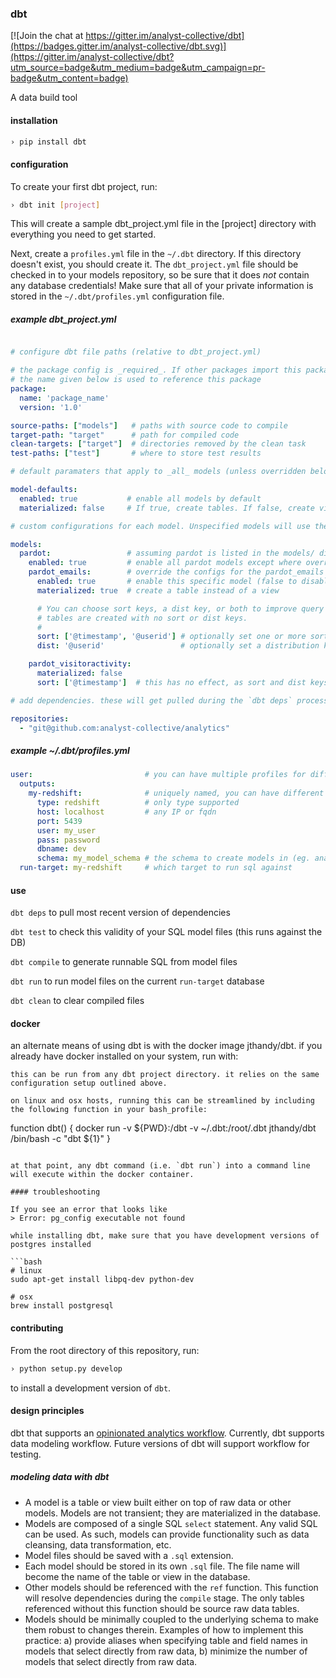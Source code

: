 ### dbt

[![Join the chat at https://gitter.im/analyst-collective/dbt](https://badges.gitter.im/analyst-collective/dbt.svg)](https://gitter.im/analyst-collective/dbt?utm_source=badge&utm_medium=badge&utm_campaign=pr-badge&utm_content=badge)

A data build tool

#### installation

```bash
› pip install dbt
```

#### configuration
  To create your first dbt project, run:
  ```bash
  › dbt init [project]
  ```
  This will create a sample dbt_project.yml file in the [project] directory with everything you need to get started.

  Next, create a `profiles.yml` file in the `~/.dbt` directory. If this directory doesn't exist, you should create it. The
  `dbt_project.yml` file should be checked in to your models repository, so be sure that it does *not* contain any database
  credentials! Make sure that all of your private information is stored in the `~/.dbt/profiles.yml` configuration file.

##### example dbt_project.yml
```yml

# configure dbt file paths (relative to dbt_project.yml)

# the package config is _required_. If other packages import this package,
# the name given below is used to reference this package
package:
  name: 'package_name'
  version: '1.0'

source-paths: ["models"]   # paths with source code to compile
target-path: "target"      # path for compiled code
clean-targets: ["target"]  # directories removed by the clean task
test-paths: ["test"]       # where to store test results

# default paramaters that apply to _all_ models (unless overridden below)

model-defaults:
  enabled: true           # enable all models by default
  materialized: false     # If true, create tables. If false, create views

# custom configurations for each model. Unspecified models will use the model-defaults information above.

models:
  pardot:                 # assuming pardot is listed in the models/ directory
    enabled: true         # enable all pardot models except where overriden (same as default)
    pardot_emails:        # override the configs for the pardot_emails model
      enabled: true       # enable this specific model (false to disable)
      materialized: true  # create a table instead of a view

      # You can choose sort keys, a dist key, or both to improve query efficiency. By default, materialized
      # tables are created with no sort or dist keys.
      #
      sort: ['@timestamp', '@userid'] # optionally set one or more sort keys on the materialized table
      dist: '@userid'                 # optionally set a distribution key on the materialized table

    pardot_visitoractivity:
      materialized: false
      sort: ['@timestamp']  # this has no effect, as sort and dist keys only apply to materialized tables

# add dependencies. these will get pulled during the `dbt deps` process.

repositories:
  - "git@github.com:analyst-collective/analytics"

```

##### example ~/.dbt/profiles.yml
```yml
user:                         # you can have multiple profiles for different projects
  outputs:
    my-redshift:              # uniquely named, you can have different targets in a profile
      type: redshift          # only type supported
      host: localhost         # any IP or fqdn
      port: 5439
      user: my_user
      pass: password
      dbname: dev
      schema: my_model_schema # the schema to create models in (eg. analyst_collective)
  run-target: my-redshift     # which target to run sql against
```

#### use

`dbt deps` to pull most recent version of dependencies

`dbt test` to check this validity of your SQL model files (this runs against the DB)

`dbt compile` to generate runnable SQL from model files

`dbt run` to run model files on the current `run-target` database

`dbt clean` to clear compiled files

#### docker

an alternate means of using dbt is with the docker image jthandy/dbt. if you already have docker installed on your system, run with:
```docker run -v ${PWD}:/dbt -v ~/.dbt:/root/.dbt jthandy/dbt /bin/bash -c "[type your command here]"
this can be run from any dbt project directory. it relies on the same configuration setup outlined above.

on linux and osx hosts, running this can be streamlined by including the following function in your bash_profile:
```
function dbt() {
    docker run -v ${PWD}:/dbt -v ~/.dbt:/root/.dbt jthandy/dbt /bin/bash -c "dbt ${1}"
}
```

at that point, any dbt command (i.e. `dbt run`) into a command line will execute within the docker container.

#### troubleshooting

If you see an error that looks like
> Error: pg_config executable not found

while installing dbt, make sure that you have development versions of postgres installed

```bash
# linux
sudo apt-get install libpq-dev python-dev

# osx
brew install postgresql
```

#### contributing

From the root directory of this repository, run:
```bash
› python setup.py develop
```

to install a development version of `dbt`.

#### design principles

dbt that supports an [opinionated analytics workflow](https://github.com/analyst-collective/wiki/wiki/Building-a-Mature-Analytics-Workflow:-The-Analyst-Collective-Viewpoint). Currently, dbt supports data modeling workflow. Future versions of dbt will support workflow for testing.

##### modeling data with dbt
- A model is a table or view built either on top of raw data or other models. Models are not transient; they are materialized in the database.
- Models are composed of a single SQL `select` statement. Any valid SQL can be used. As such, models can provide functionality such as data cleansing, data transformation, etc.
- Model files should be saved with a `.sql` extension.
- Each model should be stored in its own `.sql` file. The file name will become the name of the table or view in the database.
- Other models should be referenced with the `ref` function. This function will resolve dependencies during the `compile` stage. The only tables referenced without this function should be source raw data tables.
- Models should be minimally coupled to the underlying schema to make them robust to changes therein. Examples of how to implement this practice: a) provide aliases when specifying table and field names in models that select directly from raw data, b) minimize the number of models that select directly from raw data.

